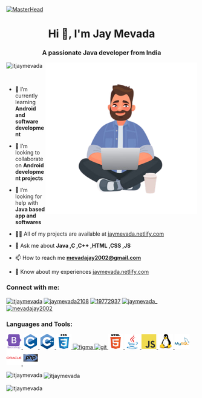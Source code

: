 [![MasterHead](https://www.tricentis.com/wp-content/uploads/2019/01/technology-background-header-1120x389.png)](https://jaymevada.netlify.com)
<h1 align="center">Hi 👋, I'm Jay Mevada</h1>
<h3 align="center">A passionate Java developer from India</h3>
<img align="right" alt="coding" width="400" src="https://github.com/itjaymevada/itjaymevada/blob/main/68747470733a2f2f74342e667463646e2e6e65742f6a70672f30322f37332f34362f39392f3336305f465f3237333436393937325f4553553952713365497053724b337864646c4945794468377672736c626947672e6a7067-removebg-preview.png?raw=true">

<p align="left"> <img src="https://komarev.com/ghpvc/?username=itjaymevada&label=Profile%20views&color=0e75b6&style=flat" alt="itjaymevada" /> </p>

<p align="left"> <a href="https://twitter.com/" target="blank"><img src="https://img.shields.io/twitter/follow/?logo=twitter&style=for-the-badge" alt="" /></a> </p>

- 🌱 I’m currently learning **Android and software development**

- 👯 I’m looking to collaborate on **Android development projects**

- 🤝 I’m looking for help with **Java based app and softwares**

- 👨‍💻 All of my projects are available at [jaymevada.netlify.com](jaymevada.netlify.com)

- 💬 Ask me about **Java ,C ,C++ ,HTML ,CSS ,JS**

- 📫 How to reach me **mevadajay2002@gmail.com**

- 📄 Know about my experiences [jaymevada.netlify.com](jaymevada.netlify.com)

<h3 align="left">Connect with me:</h3>
<p align="left">
<a href="https://dev.to/itjaymevada" target="blank"><img align="center" src="https://raw.githubusercontent.com/rahuldkjain/github-profile-readme-generator/master/src/images/icons/Social/devto.svg" alt="itjaymevada" height="30" width="40" /></a>
<a href="https://linkedin.com/in/jaymevada2108" target="blank"><img align="center" src="https://raw.githubusercontent.com/rahuldkjain/github-profile-readme-generator/master/src/images/icons/Social/linked-in-alt.svg" alt="jaymevada2108" height="30" width="40" /></a>
<a href="https://stackoverflow.com/users/19772937" target="blank"><img align="center" src="https://raw.githubusercontent.com/rahuldkjain/github-profile-readme-generator/master/src/images/icons/Social/stack-overflow.svg" alt="19772937" height="30" width="40" /></a>
<a href="https://instagram.com/jaymevada_" target="blank"><img align="center" src="https://raw.githubusercontent.com/rahuldkjain/github-profile-readme-generator/master/src/images/icons/Social/instagram.svg" alt="jaymevada_" height="30" width="40" /></a>
<a href="https://www.hackerrank.com/mevadajay2002" target="blank"><img align="center" src="https://raw.githubusercontent.com/rahuldkjain/github-profile-readme-generator/master/src/images/icons/Social/hackerrank.svg" alt="mevadajay2002" height="30" width="40" /></a>
</p>

<h3 align="left">Languages and Tools:</h3>
<p align="left"> <a href="https://getbootstrap.com" target="_blank" rel="noreferrer"> <img src="https://raw.githubusercontent.com/devicons/devicon/master/icons/bootstrap/bootstrap-plain-wordmark.svg" alt="bootstrap" width="40" height="40"/> </a> <a href="https://www.cprogramming.com/" target="_blank" rel="noreferrer"> <img src="https://raw.githubusercontent.com/devicons/devicon/master/icons/c/c-original.svg" alt="c" width="40" height="40"/> </a> <a href="https://www.w3schools.com/cpp/" target="_blank" rel="noreferrer"> <img src="https://raw.githubusercontent.com/devicons/devicon/master/icons/cplusplus/cplusplus-original.svg" alt="cplusplus" width="40" height="40"/> </a> <a href="https://www.w3schools.com/css/" target="_blank" rel="noreferrer"> <img src="https://raw.githubusercontent.com/devicons/devicon/master/icons/css3/css3-original-wordmark.svg" alt="css3" width="40" height="40"/> </a> <a href="https://www.figma.com/" target="_blank" rel="noreferrer"> <img src="https://www.vectorlogo.zone/logos/figma/figma-icon.svg" alt="figma" width="40" height="40"/> </a> <a href="https://git-scm.com/" target="_blank" rel="noreferrer"> <img src="https://www.vectorlogo.zone/logos/git-scm/git-scm-icon.svg" alt="git" width="40" height="40"/> </a> <a href="https://www.w3.org/html/" target="_blank" rel="noreferrer"> <img src="https://raw.githubusercontent.com/devicons/devicon/master/icons/html5/html5-original-wordmark.svg" alt="html5" width="40" height="40"/> </a> <a href="https://www.java.com" target="_blank" rel="noreferrer"> <img src="https://raw.githubusercontent.com/devicons/devicon/master/icons/java/java-original.svg" alt="java" width="40" height="40"/> </a> <a href="https://developer.mozilla.org/en-US/docs/Web/JavaScript" target="_blank" rel="noreferrer"> <img src="https://raw.githubusercontent.com/devicons/devicon/master/icons/javascript/javascript-original.svg" alt="javascript" width="40" height="40"/> </a> <a href="https://www.linux.org/" target="_blank" rel="noreferrer"> <img src="https://raw.githubusercontent.com/devicons/devicon/master/icons/linux/linux-original.svg" alt="linux" width="40" height="40"/> </a> <a href="https://www.mysql.com/" target="_blank" rel="noreferrer"> <img src="https://raw.githubusercontent.com/devicons/devicon/master/icons/mysql/mysql-original-wordmark.svg" alt="mysql" width="40" height="40"/> </a> <a href="https://www.oracle.com/" target="_blank" rel="noreferrer"> <img src="https://raw.githubusercontent.com/devicons/devicon/master/icons/oracle/oracle-original.svg" alt="oracle" width="40" height="40"/> </a> <a href="https://www.php.net" target="_blank" rel="noreferrer"> <img src="https://raw.githubusercontent.com/devicons/devicon/master/icons/php/php-original.svg" alt="php" width="40" height="40"/> </a> </p>

<p><img align="left" src="https://github-readme-stats.vercel.app/api/top-langs?username=itjaymevada&show_icons=true&locale=en&layout=compact" alt="itjaymevada" /></p>

<p>&nbsp;<img align="center" src="https://github-readme-stats.vercel.app/api?username=itjaymevada&show_icons=true&locale=en" wisth="300px" alt="itjaymevada" /></p>

<p><img align="center" src="https://github-readme-streak-stats.herokuapp.com/?user=itjaymevada&" alt="itjaymevada" /></p>
